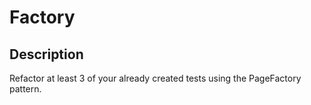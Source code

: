 # Factory

## Description
Refactor at least 3 of your already created tests using the PageFactory pattern.
